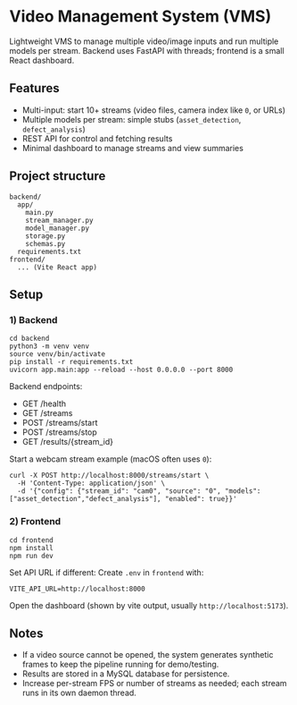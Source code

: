 # Video Management System (VMS)

Lightweight VMS to manage multiple video/image inputs and run multiple models per stream. Backend uses FastAPI with threads; frontend is a small React dashboard.

## Features
- Multi-input: start 10+ streams (video files, camera index like `0`, or URLs)
- Multiple models per stream: simple stubs (`asset_detection`, `defect_analysis`)
- REST API for control and fetching results
- Minimal dashboard to manage streams and view summaries

## Project structure
```
backend/
  app/
    main.py
    stream_manager.py
    model_manager.py
    storage.py
    schemas.py
  requirements.txt
frontend/
  ... (Vite React app)
```

## Setup

### 1) Backend
```
cd backend
python3 -m venv venv
source venv/bin/activate
pip install -r requirements.txt
uvicorn app.main:app --reload --host 0.0.0.0 --port 8000
```
Backend endpoints:
- GET /health
- GET /streams
- POST /streams/start
- POST /streams/stop
- GET /results/{stream_id}

Start a webcam stream example (macOS often uses `0`):
```
curl -X POST http://localhost:8000/streams/start \
  -H 'Content-Type: application/json' \
  -d '{"config": {"stream_id": "cam0", "source": "0", "models": ["asset_detection","defect_analysis"], "enabled": true}}'
```

### 2) Frontend
```
cd frontend
npm install
npm run dev
```
Set API URL if different:
Create `.env` in `frontend` with:
```
VITE_API_URL=http://localhost:8000
```

Open the dashboard (shown by vite output, usually `http://localhost:5173`).

## Notes
- If a video source cannot be opened, the system generates synthetic frames to keep the pipeline running for demo/testing.
- Results are stored in a MySQL database for persistence.
- Increase per-stream FPS or number of streams as needed; each stream runs in its own daemon thread.
